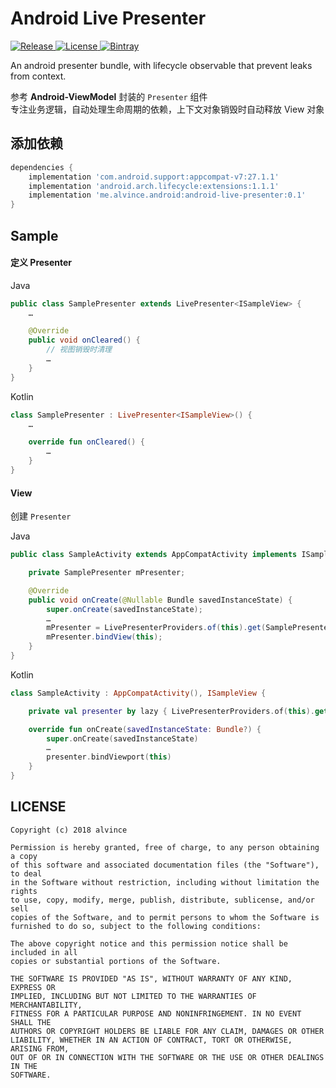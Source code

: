 Android Live Presenter
===

<a href="#">
    <img src="https://img.shields.io/badge/AndroidLivePresenter-0.1-green.svg" alt="Release" />
</a>
<a href="https://opensource.org/licenses/MIT/">
    <img src="https://img.shields.io/badge/License-MIT-red.svg" alt="License" />
</a>
<a href="https://bintray.com/alvince-zy/android/android-live-presenter">
    <img src="https://img.shields.io/badge/JCenter-0.1-brightgreen.svg" alt="Bintray" />
</a>

An android presenter bundle, with lifecycle observable that prevent leaks from context.  

参考 __Android-ViewModel__ 封装的 `Presenter` 组件  
专注业务逻辑，自动处理生命周期的依赖，上下文对象销毁时自动释放 View 对象  

## 添加依赖

```Groovy
dependencies {
    implementation 'com.android.support:appcompat-v7:27.1.1'
    implementation 'android.arch.lifecycle:extensions:1.1.1'
    implementation 'me.alvince.android:android-live-presenter:0.1'
}
```

## Sample

#### 定义 Presenter

Java

```Java
public class SamplePresenter extends LivePresenter<ISampleView> {
    …

    @Override
    public void onCleared() {
        // 视图销毁时清理
        …
    }
}
```

Kotlin

```Kotlin
class SamplePresenter : LivePresenter<ISampleView>() {
    …

    override fun onCleared() {
        …
    }
}
```

#### View

创建 `Presenter`

Java

```Java
public class SampleActivity extends AppCompatActivity implements ISampleView {

    private SamplePresenter mPresenter;

    @Override
    public void onCreate(@Nullable Bundle savedInstanceState) {
        super.onCreate(savedInstanceState);
        …
        mPresenter = LivePresenterProviders.of(this).get(SamplePresenter.class);
        mPresenter.bindView(this);
    }
}
```

Kotlin

```Kotlin
class SampleActivity : AppCompatActivity(), ISampleView {

    private val presenter by lazy { LivePresenterProviders.of(this).get(SamplePresenter::class.java) }

    override fun onCreate(savedInstanceState: Bundle?) {
        super.onCreate(savedInstanceState)
        …
        presenter.bindViewport(this)
    }
}
```

## LICENSE
```
Copyright (c) 2018 alvince

Permission is hereby granted, free of charge, to any person obtaining a copy
of this software and associated documentation files (the "Software"), to deal
in the Software without restriction, including without limitation the rights
to use, copy, modify, merge, publish, distribute, sublicense, and/or sell
copies of the Software, and to permit persons to whom the Software is
furnished to do so, subject to the following conditions:

The above copyright notice and this permission notice shall be included in all
copies or substantial portions of the Software.

THE SOFTWARE IS PROVIDED "AS IS", WITHOUT WARRANTY OF ANY KIND, EXPRESS OR
IMPLIED, INCLUDING BUT NOT LIMITED TO THE WARRANTIES OF MERCHANTABILITY,
FITNESS FOR A PARTICULAR PURPOSE AND NONINFRINGEMENT. IN NO EVENT SHALL THE
AUTHORS OR COPYRIGHT HOLDERS BE LIABLE FOR ANY CLAIM, DAMAGES OR OTHER
LIABILITY, WHETHER IN AN ACTION OF CONTRACT, TORT OR OTHERWISE, ARISING FROM,
OUT OF OR IN CONNECTION WITH THE SOFTWARE OR THE USE OR OTHER DEALINGS IN THE
SOFTWARE.
```